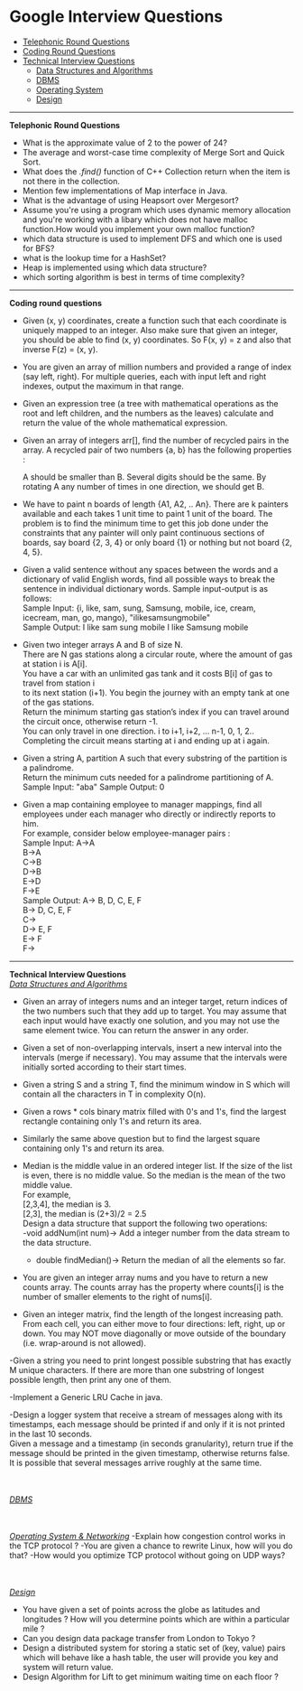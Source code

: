 
# Google Interview Questions

* [Telephonic Round Questions](#quiz)
* [Coding Round Questions](#coding)
* [Technical Interview Questions](#tech)
   * [Data Structures and Algorithms](#dsalg)
   * [DBMS](#dbms)
   * [Operating System](#os)
   * [Design](#design)

____


<b name="quiz">Telephonic Round Questions</b><br/>

- What is the approximate value of 2 to the power of 24?
- The average and worst-case time complexity of Merge Sort and Quick Sort.
- What does the *.find()* function of C++ Collection return when the item is not there in the collection.
- Mention few implementations of Map interface in Java.
- What is the advantage of using Heapsort over Mergesort?
- Assume you're using a program which uses dynamic memory allocation and you're working with a libary which does not have malloc function.How would you implement your own malloc function?
- which data structure is used to implement DFS and which one is used for BFS?
- what is the lookup time for a HashSet?
- Heap is implemented using which data structure?
- which sorting algorithm is best in terms of time complexity?
____


<b name="coding">Coding round questions</b><br/>

- Given (x, y) coordinates, create a function such that each coordinate is uniquely mapped to an integer. Also make sure that given an integer, you should be able to find (x, y) coordinates. So F(x, y) = z and also that inverse F(z) = (x, y).
- You are given an array of million numbers and provided a range of index (say left, right). For multiple queries, each with input left and right indexes, output the maximum in that range.
- Given an expression tree (a tree with mathematical operations as the root and left children, and the numbers as the leaves) calculate and return the value of the whole mathematical expression.
- Given an array of integers arr[], find the number of recycled pairs in the array. A recycled pair of two numbers {a, b} has the following properties :

  A should be smaller than B.
  Several digits should be the same.
  By rotating A any number of times in one direction, we should get B.
  
- We have to paint n boards of length {A1, A2, .. An}. There are k painters available and each takes 1 unit time to paint 1 unit of the board. The problem is to find the minimum time to get this job done under the constraints that any painter will only paint continuous sections of boards, say board {2, 3, 4} or only board {1} or nothing but not board {2, 4, 5}.
- Given a valid sentence without any spaces between the words and a dictionary of valid English words, find all possible ways to break the sentence in individual dictionary words. Sample input-output is as follows: <br/>
  Sample Input:  {i, like, sam, sung, Samsung, mobile, ice, cream, icecream, man, go, mango}, "ilikesamsungmobile"  <br/>
  Sample Output: I like sam sung mobile
                 I like Samsung mobile
                 
- Given two integer arrays A and B of size N.<br>
  There are N gas stations along a circular route, where the amount of gas at station i is A[i].<br>
  You have a car with an unlimited gas tank and it costs B[i] of gas to travel from station i<br>
  to its next station (i+1). You begin the journey with an empty tank at one of the gas stations.<br>
  Return the minimum starting gas station’s index if you can travel around the circuit once, otherwise return -1.<br>
  You can only travel in one direction. i to i+1, i+2, … n-1, 0, 1, 2.. Completing the circuit means starting at i and
  ending up at i again.<br>
  
- Given a string A, partition A such that every substring of the partition is a palindrome.<br>
  Return the minimum cuts needed for a palindrome partitioning of A.<br>
    Sample Input: "aba"
    Sample Output: 0 
- Given a map containing employee to manager mappings, find all employees under each manager who directly or indirectly reports to him.<br>
  For example, consider below employee-manager pairs :<br>
   Sample Input: A->A<br>
		 B->A<br>
 		 C->B<br>
		 D->B<br>
		 E->D<br>
		 F->E<br>
   Sample Output: A-> B, D, C, E, F<br>
		  B-> D, C, E, F<br>
		  C-><br>
		  D-> E, F<br>
		  E-> F<br>
		  F-><br>

_____
<b name="tech">Technical Interview Questions</b>
<br/>
<i><u name="dsalg">Data Structures and Algorithms</u></i>
- Given an array of integers nums and an integer target, return indices of the two numbers such that they add up to target.
You may assume that each input would have exactly one solution, and you may not use the same element twice.
You can return the answer in any order.
- Given a set of non-overlapping intervals, insert a new interval into the intervals (merge if necessary).
You may assume that the intervals were initially sorted according to their start times.
- Given a string S and a string T, find the minimum window in S which will contain all the characters in T in complexity O(n).
- Given a rows * cols binary matrix filled with 0's and 1's, find the largest rectangle containing only 1's and return its area.
- Similarly the same above question but to find the largest square containing only 1's and return its area.
- Median is the middle value in an ordered integer list. If the size of the list is even, there is no middle value. So the median is the mean of the two middle value.<br>
For example, <br>
	[2,3,4], the median is 3.<br>
	[2,3], the median is (2+3)/2 = 2.5<br>
	Design a data structure that support the following two operations:<br>
	-void addNum(int num)-> Add a integer number from the data stream to the 	 data structure.<br>
	- double findMedian()-> Return the median of all the elements so far.<br>
	
- You are given an integer array nums and you have to return a new counts array. The counts array has the property where counts[i] is the number of smaller elements to the right of nums[i].

- Given an integer matrix, find the length of the longest increasing path.
From each cell, you can either move to four directions: left, right, up or down. You may NOT move diagonally or move outside of the boundary (i.e. wrap-around is not allowed).

-Given a string you need to print longest possible substring that has exactly M unique characters. If there are more than one substring of longest possible length, then print any one of them.

-Implement a Generic LRU Cache in java.

-Design a logger system that receive a stream of messages along with its timestamps, each message should be printed if and only if it is not printed in the last 10 seconds.<br>
	Given a message and a timestamp (in seconds granularity), return true if 	the message should be printed in the given timestamp, otherwise returns 	false.<br>
	It is possible that several messages arrive roughly at the same time.<br>

<br/><br/>
<i><u name="dbms">DBMS</u></i>



<br/><br/>
<i><u name="os">Operating System & Networking</u></i>
-Explain how congestion control works in the TCP protocol ?
-You are given a chance to rewrite Linux, how will you do that?
-How would you optimize TCP protocol without going on UDP ways?

<br/><br/>
<i><u name="design">Design</u></i>

- You have given a set of points across the globe as latitudes and longitudes ?   How will you determine points which are within a particular mile ?
- Can you design data package transfer from London to Tokyo ?
- Design a distributed system for storing a static set of (key, value) pairs which will behave like a hash table, the user will provide you key and system will return value.
- Design Algorithm for Lift to get minimum waiting time on each floor ?

